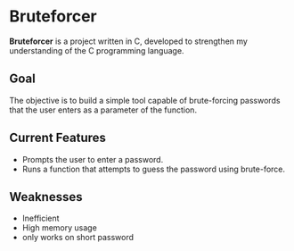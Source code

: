 # Bruteforcer

**Bruteforcer** is a project written in C, developed to strengthen my understanding of the C programming language.

## Goal

The objective is to build a simple tool capable of brute-forcing passwords that the user enters as a parameter of the function.

## Current Features

- Prompts the user to enter a password.
- Runs a function that attempts to guess the password using brute-force.

## Weaknesses

- Inefficient
- High memory usage
- only works on short password

